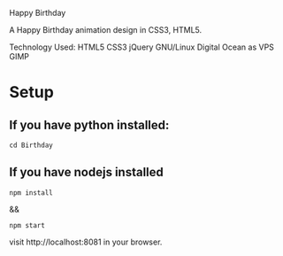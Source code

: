Happy Birthday

A Happy Birthday animation design in CSS3, HTML5.

Technology Used: HTML5 CSS3 jQuery  GNU/Linux Digital Ocean as VPS GIMP

# Setup

## If you have python installed:
```
cd Birthday
```
## If you have nodejs installed
```
npm install
```
&&

```
npm start
```
visit http://localhost:8081 in your browser.

